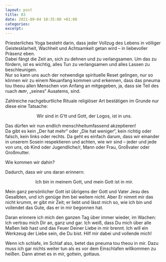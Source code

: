 ```yaml
---
layout: post
title: 83
date: 2021-09-04 10:35:00 +01:00
categories: 
excerpt: 
---
```


Priesterliches Yoga besteht darin, dass jeder Vollzug des Lebens in völliger Geistesklarheit, Wachheit und Achtsamkeit getan wird – in liebevoller Präsenz eben.\
Dabei fängt die Zeit an, sich zu dehnen und zu verlangsamen. Um das zu fördern, ist es wichtig, alles Tun zu verlangsamen und alles Lassen zu beschleunigen.\
Nur so kann uns auch der notwendige spirituelle Reset gelingen, nur so können wir zu einem Neuanfang kommen und erkennen, dass das pneuma tou theou allen Menschen von Anfang an mitgegeben, ja, dass sie Teil des ruach **יהוה**, „seines“ Ausatems, sind.

Zahlreiche nachgeburtliche Rituale religiöser Art bestätigen im Grunde nur diese eine Tatsache:

<p align="center">Wir sind in G’tt und Gott, der Logos, ist in uns.</p>

Das dürfen wir nun endlich menschheitumfassend akzeptieren!\
Da gibt es kein „Der hat mehr“ oder „Die hat weniger“, kein richtig oder falsch, kein links oder rechts. Da geht es einfach darum, dass wir einander in unserem Sosein respektieren und achten, wie wir sind – jeder und jede von uns, ob Kind oder Jugendliche/r, Mann oder Frau, Großvater oder Großmutter.

Wie kommen wir dahin?

Dadurch, dass wir uns daran erinnern:

<p align="center">Ich bin in meinem Gott, und mein Gott ist in mir.</p>

Mein ganz persönlicher Gott ist übrigens der Gott und Vater Jesu des Gesalbten, und ich genüge ihm bei weitem nicht. Aber Er nimmt mir das nicht krumm, er gibt mir Zeit; er liebt und lässt mich so, wie ich bin und vollendet das Gute, das er in mir begonnen hat.

Daran erinnere ich mich den ganzen Tag über immer wieder, im Wachen: Ich vertrau mich Dir an, ganz und gar. Ich weiß, dass Du mich über alle Maßen lieb hast und das Feuer Deiner Liebe in mir brennt. Ich will ein Werkzeug der Liebe sein, die Du bist. Hilf mir dabei und vollende mich!

Wenn ich schlafe, im Schlaf also, betet das pneuma tou theou in mir. Dazu muss ich gar nichts weiter tun als es vor dem Einschlafen willkommen zu heißen. Dann atmet es in mir, gottein, gottaus.
